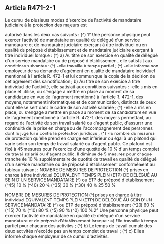 ## Article R471-2-1

Le cumul de plusieurs modes d'exercice de l'activité de mandataire judiciaire à la protection des majeurs est

autorisé dans les deux cas suivants : (^)
1° Une personne physique peut exercer l'activité de mandataire en qualité de délégué d'un service mandataire
et de mandataire judiciaire exerçant à titre individuel ou en qualité de préposé d'établissement et de
mandataire judiciaire exerçant à titre individuel lorsque : (^)
a) Au titre de son exercice en qualité de délégué d'un service mandataire ou de préposé d'établissement, elle
satisfait aux conditions suivantes : (^)
-elle travaille à temps partiel ; (^)
-elle informe son employeur de sa demande d'agrément en qualité de mandataire individuel mentionné à
l'article R. 472-1 et lui communique la copie de la décision de cet agrément dès sa notification ;
b) Au titre de son exercice à titre individuel de l'activité, elle satisfait aux conditions suivantes :
-elle a mis en place et utilise, ou s'engage à mettre en place au moment de sa candidature en vue de
l'agrément mentionné à l'article R. 472-1, des moyens, notamment informatiques et de communication,
distincts de ceux dont elle se sert dans le cadre de son activité salariée ; (^)
-elle a mis en place, ou s'engage à mettre en place au moment de sa candidature en vue de l'agrément
mentionné à l'article R. 472-1, des moyens permettant, au regard de l'activité de son travail salarié ou d'agent
public, d'assurer une continuité de la prise en charge ou de l'accompagnement des personnes dont le juge lui
a confié la protection juridique ; (^)
-le nombre de mesures de protection qu'elle prend en charge est inférieur ou égal à un plafond qui varie selon
son temps de travail salarié ou d'agent public.
Ce plafond est fixé à 45 mesures pour l'exercice d'une quotité de 10 % d'un temps complet de travail salarié
ou d'agent public. Il diminue de 5 mesures pour chaque tranche de 10 % supplémentaire de quotité de travail
en qualité de délégué d'un service mandataire ou de préposé d'établissement conformément au tableau
suivant :
NOMBRE DE MESURES DE PROTECTION (^)
prises en charge à titre individuel
EQUIVALENT TEMPS PLEIN (ETP) DE DÉLÉGUÉ AU SEIN D'UN SERVICE
MANDATAIRE (^)
ou ETP de préposé d'établissement
(^45)
10 %
(^40)
20 %
(^35)
30 %
(^30)
40 %
25
50 %


NOMBRE DE MESURES DE PROTECTION (^)
prises en charge à titre individuel
EQUIVALENT TEMPS PLEIN (ETP) DE DÉLÉGUÉ AU SEIN D'UN SERVICE
MANDATAIRE (^)
ou ETP de préposé d'établissement
(^20)
60 %
(^15)
70 %
(^10)
80 %
(^5)
90 %
(^0)
100 %
2° Une personne physique peut exercer l'activité de mandataire en qualité de délégué d'un service mandataire
et de préposé d'établissement lorsque :
a) Elle travaille à temps partiel pour chacune des activités ; (^)
b) Le temps de travail cumulé des deux activités n'excède pas un temps complet de travail ; (^)
c) Elle a informé chaque employeur de ce cumul d'activités.

